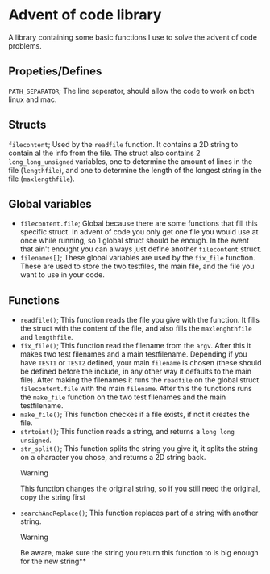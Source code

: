 # Advent of code library

A library containing some basic functions I use to solve the advent of code problems.

## Propeties/Defines

`PATH_SEPARATOR`; The line seperator, should allow the code to work on both linux and mac.

## Structs

`filecontent`; Used by the `readfile` function. It contains a 2D string to contain al the info from the file. The struct also contains 2 `long_long_unsigned` variables, one to determine the amount of lines in the file (`lengthfile`), and one to determine the length of the longest string in the file (`maxlengthfile`).

## Global variables

-   `filecontent.file`; Global because there are some functions that fill this specific struct. In advent of code you only get one file you would use at once while running, so 1 global struct should be enough. In the event that ain't enought you can always just define another `filecontent` struct.
-   `filenames[]`; These global variables are used by the `fix_file` function. These are used to store the two testfiles, the main file, and the file you want to use in your code.

## Functions

-   `readfile()`; This function reads the file you give with the function. It fills the struct with the content of the file, and also fills the `maxlenghthfile` and `lengthfile`.
-   `fix_file()`; This function read the filename from the `argv`. After this it makes two test filenames and a main testfilename. Depending if you have `TEST1` or `TEST2` defined, your main `filename` is chosen (these should be defined before the include, in any other way it defaults to the main file). After making the filenames it runs the `readfile` on the global struct `filecontent.file` with the main `filename`. After this the functions runs the `make_file` function on the two test filenames and the main testfilename.
-   `make_file()`; This function checkes if a file exists, if not it creates the file.
-   `strtoint()`; This function reads a string, and returns a `long long unsigned`.
-   `str_split()`; This function splits the string you give it, it splits the string on a character you chose, and returns a 2D string back.
    > [!WARNING]
    > This function changes the original string, so if you still need the original, copy the string first
-   `searchAndReplace()`; This function replaces part of a string with another string.
    > [!WARNING]
    > Be aware, make sure the string you return this function to is big enough for the new string\*\*
